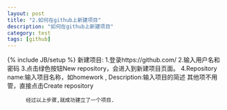 ```yaml
---
layout: post
title: "2.如何在github上新建项目"
description: "如何在github上新建项目"
category: test
tags: [github]
---
```

{% include JB/setup %}
    新建项目:
          1.登录https://github.com/
		  2.输入用户名和密码
		  3.点击绿色按钮New repository，会进入到新建项目页面。
          4.Repository name:输入项目名称，如homework , Description:输入项目的简述
            其他项不用管，直接点击Create repository 
			
		  经过以上步骤,就成功建立了一个项目.
